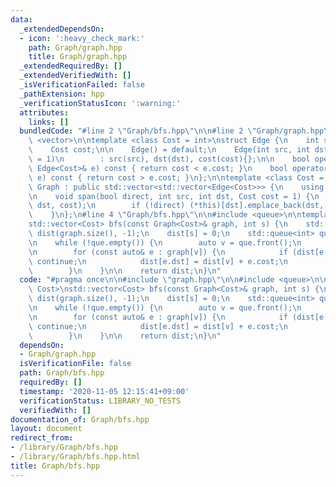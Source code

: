 ```yaml
---
data:
  _extendedDependsOn:
  - icon: ':heavy_check_mark:'
    path: Graph/graph.hpp
    title: Graph/graph.hpp
  _extendedRequiredBy: []
  _extendedVerifiedWith: []
  _isVerificationFailed: false
  _pathExtension: hpp
  _verificationStatusIcon: ':warning:'
  attributes:
    links: []
  bundledCode: "#line 2 \"Graph/bfs.hpp\"\n\n#line 2 \"Graph/graph.hpp\"\n\n#include\
    \ <vector>\n\ntemplate <class Cost = int>\nstruct Edge {\n    int src, dst;\n\
    \    Cost cost;\n\n    Edge() = default;\n    Edge(int src, int dst, Cost cost\
    \ = 1)\n        : src(src), dst(dst), cost(cost){};\n\n    bool operator<(const\
    \ Edge<Cost>& e) const { return cost < e.cost; }\n    bool operator>(const Edge<Cost>&\
    \ e) const { return cost > e.cost; }\n};\n\ntemplate <class Cost = int>\nstruct\
    \ Graph : public std::vector<std::vector<Edge<Cost>>> {\n    using std::vector<std::vector<Edge<Cost>>>::vector;\n\
    \n    void span(bool direct, int src, int dst, Cost cost = 1) {\n        (*this)[src].emplace_back(src,\
    \ dst, cost);\n        if (!direct) (*this)[dst].emplace_back(dst, src, cost);\n\
    \    }\n};\n#line 4 \"Graph/bfs.hpp\"\n\n#include <queue>\n\ntemplate <class Cost>\n\
    std::vector<Cost> bfs(const Graph<Cost>& graph, int s) {\n    std::vector<Cost>\
    \ dist(graph.size(), -1);\n    dist[s] = 0;\n    std::queue<int> que;\n    que.push(s);\n\
    \n    while (!que.empty()) {\n        auto v = que.front();\n        que.pop();\n\
    \n        for (const auto& e : graph[v]) {\n            if (dist[e.dst] != -1)\
    \ continue;\n            dist[e.dst] = dist[v] + e.cost;\n            que.push(e.dst);\n\
    \        }\n    }\n\n    return dist;\n}\n"
  code: "#pragma once\n\n#include \"graph.hpp\"\n\n#include <queue>\n\ntemplate <class\
    \ Cost>\nstd::vector<Cost> bfs(const Graph<Cost>& graph, int s) {\n    std::vector<Cost>\
    \ dist(graph.size(), -1);\n    dist[s] = 0;\n    std::queue<int> que;\n    que.push(s);\n\
    \n    while (!que.empty()) {\n        auto v = que.front();\n        que.pop();\n\
    \n        for (const auto& e : graph[v]) {\n            if (dist[e.dst] != -1)\
    \ continue;\n            dist[e.dst] = dist[v] + e.cost;\n            que.push(e.dst);\n\
    \        }\n    }\n\n    return dist;\n}\n"
  dependsOn:
  - Graph/graph.hpp
  isVerificationFile: false
  path: Graph/bfs.hpp
  requiredBy: []
  timestamp: '2020-11-05 12:15:41+09:00'
  verificationStatus: LIBRARY_NO_TESTS
  verifiedWith: []
documentation_of: Graph/bfs.hpp
layout: document
redirect_from:
- /library/Graph/bfs.hpp
- /library/Graph/bfs.hpp.html
title: Graph/bfs.hpp
---
```

